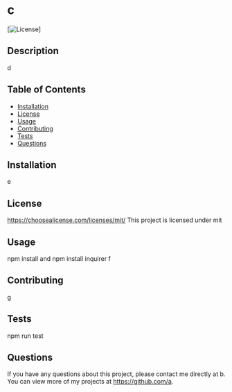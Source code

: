 # c
  [![License](https://img.shields.io/badge/license-mit-blue.svg)] 
  ## Description
  d

  ## Table of Contents
  * [Installation](#installation)
  * [License](#license)
  * [Usage](#usage)
  * [Contributing](#contributing)
  * [Tests](#tests)
  * [Questions](#questions)
  
  ## Installation
  e
  
  ## License
  https://choosealicense.com/licenses/mit/
  This project is licensed under mit

  ## Usage
  npm install and npm install inquirer
  f

  ## Contributing
  g

  ## Tests
  npm run test

  ## Questions
  If you have any questions about this project, please contact me directly at b. You can view more of my projects at https://github.com/a.
  